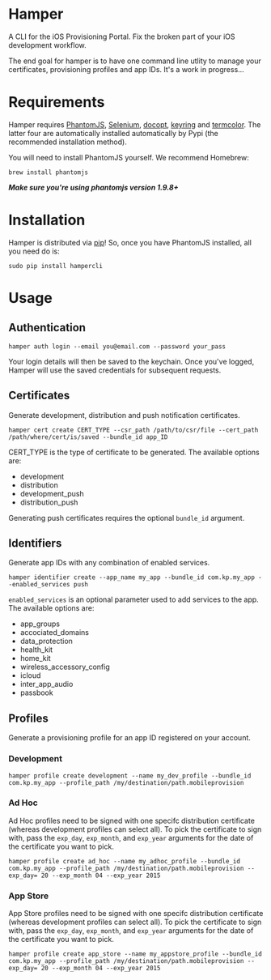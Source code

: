 Hamper
====
A CLI for the iOS Provisioning Portal. Fix the broken part of your iOS development workflow.

The end goal for hamper is to have one command line utlity to manage your certificates, provisioning profiles and app IDs. It's a work in progress...

Requirements
===

Hamper requires [PhantomJS](http://phantomjs.org/), [Selenium](http://selenium-python.readthedocs.org/installation.html), [docopt](http://docopt.org/), [keyring](https://pypi.python.org/pypi/keyring) and [termcolor](https://pypi.python.org/pypi/termcolor). The latter four are automatically installed automatically by Pypi (the recommended installation method). 

You will need to install PhantomJS yourself. We recommend Homebrew:

```
brew install phantomjs
```
***Make sure you're using phantomjs version 1.9.8+***

Installation
===
Hamper is distributed via [pip](https://pypi.python.org/pypi)! So, once you have PhantomJS installed, all you need do is:

```
sudo pip install hampercli
```

Usage
===

## Authentication
```
hamper auth login --email you@email.com --password your_pass
```
Your login details will then be saved to the keychain. Once you've logged, Hamper will use the saved credentials for subsequent requests.

## Certificates
Generate development, distribution and push notification certificates.

```
hamper cert create CERT_TYPE --csr_path /path/to/csr/file --cert_path /path/where/cert/is/saved --bundle_id app_ID
```

CERT_TYPE is the type of certificate to be generated. The available options are:

* development
* distribution
* development_push
* distribution_push

Generating push certificates requires the optional ```bundle_id``` argument.

## Identifiers
Generate app IDs with any combination of enabled services.

```
hamper identifier create --app_name my_app --bundle_id com.kp.my_app --enabled_services push
```

```enabled_services``` is an optional parameter used to add services to the app. The available options are:

* app_groups
* accociated_domains
* data_protection
* health_kit
* home_kit
* wireless_accessory_config
* icloud
* inter_app_audio
* passbook

## Profiles
Generate a provisioning profile for an app ID registered on your account.

### Development

```
hamper profile create development --name my_dev_profile --bundle_id com.kp.my_app --profile_path /my/destination/path.mobileprovision
```

### Ad Hoc

Ad Hoc profiles need to be signed with one specifc distribution certificate (whereas development profiles can select all). To pick the certificate to sign with, pass the `exp_day`, `exp_month`, and `exp_year` arguments for the date of the certificate you want to pick.

```
hamper profile create ad_hoc --name my_adhoc_profile --bundle_id com.kp.my_app --profile_path /my/destination/path.mobileprovision --exp_day= 20 --exp_month 04 --exp_year 2015
```

### App Store

App Store profiles need to be signed with one specifc distribution certificate (whereas development profiles can select all). To pick the certificate to sign with, pass the `exp_day`, `exp_month`, and `exp_year` arguments for the date of the certificate you want to pick.

```
hamper profile create app_store --name my_appstore_profile --bundle_id com.kp.my_app --profile_path /my/destination/path.mobileprovision --exp_day= 20 --exp_month 04 --exp_year 2015
```
